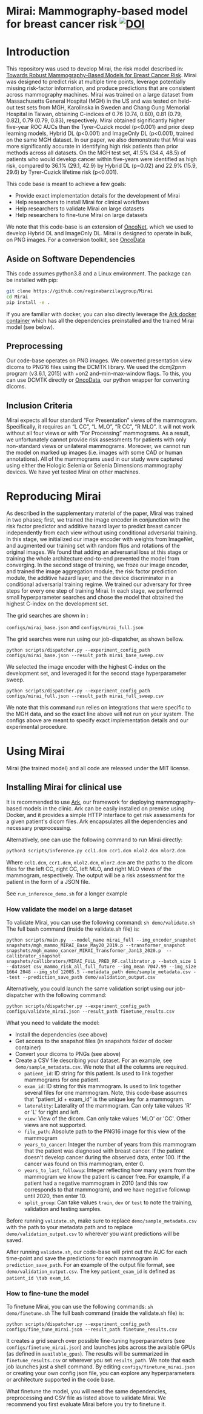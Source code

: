 # Mirai: Mammography-based model for breast cancer risk [![DOI](https://zenodo.org/badge/315745008.svg)](https://zenodo.org/badge/latestdoi/315745008)

# Introduction
This repository was used to develop Mirai, the risk model described in: [Towards Robust Mammography-Based Models for Breast Cancer Risk](https://www.science.org/doi/10.1126/scitranslmed.aba4373). Mirai was designed to predict risk at multiple time points, leverage potentially missing risk-factor information, and produce predictions that are consistent across mammography machines. Mirai was trained on a large dataset from Massachusetts General Hospital (MGH) in the US and was tested on held-out test sets from MGH, Karolinska in Sweden and Chang Gung Memorial Hospital in Taiwan, obtaining C-indices of 0.76 (0.74, 0.80), 0.81 (0.79, 0.82), 0.79 (0.79, 0.83), respectively. Mirai obtained significantly higher five-year ROC AUCs than the Tyrer-Cuzick model (p<0.001) and prior deep learning models, Hybrid DL (p<0.001) and ImageOnly DL (p<0.001), trained on the same MGH dataset. In our paper, we also demonstrate that Mirai was more significantly accurate in identifying high risk patients than prior methods across all datasets. On the MGH test set, 41.5% (34.4, 48.5) of patients who would develop cancer within five-years were identified as high risk, compared to 36.1% (29.1, 42.9) by Hybrid DL (p=0.02) and 22.9% (15.9, 29.6) by Tyrer-Cuzick lifetime risk (p<0.001).

This code base is meant to achieve a few goals:
- Provide exact implementation details for the development of Mirai
- Help researchers to install Mirai for clinical workflows
- Help researchers to validate Mirai on large datasets
- Help researchers to fine-tune Mirai on large datasets

We note that this code-base is an extension of [OncoNet](https://github.com/yala/OncoNet_Public), which we used to develop Hybrid DL and ImageOnly DL.
Mirai is designed to operate in bulk, on PNG images. For a conversion toolkit, see [OncoData](https://github.com/reginabarzilaygroup/OncoData_Public)

## Aside on Software Dependencies
This code assumes python3.8 and a Linux environment.
The package can be installed with pip:

```bash
git clone https://github.com/reginabarzilaygroup/Mirai
cd Mirai
pip install -e .
```

If you are familiar with docker, you can also directly leverage the [Ark docker container](https://hub.docker.com/r/mitjclinic/mirai) which has all the dependencies preinstalled and the trained Mirai model (see below).

## Preprocessing
Our code-base operates on PNG images. We converted presentation view dicoms to PNG16 files using the DCMTK library. We used the dcmj2pnm program (v3.6.1, 2015) with +on2 and–min-max-window flags. To this, you can use DCMTK directly or [OncoData](https://github.com/yala/OncoData_Public), our python wrapper for converting dicoms.

## Inclusion Criteria
Mirai expects all four standard “For Presentation” views of the mammogram.  Specifically, it requires an “L CC”, “L MLO”, “R CC”, “R MLO”. It will not work without all four views or with “For Processing” mammograms.  As a result, we unfortunately cannot provide risk assessments for patients with only non-standard views or unilateral mammograms. Moreover, we cannot run the model on marked up images (i.e. images with some CAD or human annotations).  All of the mammograms used in our study were captured using either the Hologic Selenia or Selenia Dimensions mammography devices. We have yet tested Mirai on other machines.

# Reproducing Mirai
As described in the supplementary material of the paper, Mirai was trained in two phases; first, we trained the image encoder in conjunction with the risk factor predictor and additive hazard layer to predict breast cancer independently from each view without using conditional adversarial training. In this stage, we initialized our image encoder with weights from ImageNet, and augmented our training set with random flips and rotations of the original images. We found that adding an adversarial loss at this stage or training the whole architecture end-to-end prevented the model from converging. In the second stage of training, we froze our image encoder, and trained the image aggregation module, the risk factor prediction module, the additive hazard layer, and the device discriminator in a conditional adversarial training regime. We trained our adversary for three steps for every one step of training Mirai. In each stage, we performed small hyperparameter searches and chose the model that obtained the highest C-index on the development set.

The grid searches are shown in :

`configs/mirai_base.json` and `configs/mirai_full.json`

The grid searches were run using our job-dispatcher, as shown bellow.

`python scripts/dispatcher.py --experiment_config_path configs/mirai_base.json --result_path mirai_base_sweep.csv`

We selected the image encoder with the highest C-index on the development set, and leveraged it for the second stage hyperparameter sweep.

`python scripts/dispatcher.py --experiment_config_path configs/mirai_full.json --result_path mirai_full_sweep.csv`

We note that this command run relies on integrations that were specific to the MGH data, and so the exact line above will not run on your system. The configs above are meant to specify exact implementation details and our experimental procedure.

# Using Mirai
Mirai (the trained model) and all code are released under the MIT license. 

## Installing Mirai for clinical use

It is recommended to use [Ark](https://github.com/reginabarzilaygroup/ark), our framework for deploying mammography-based models in the clinic. Ark can be easily installed on premise using Docker, and it provides a simple HTTP interface to get risk assessments for a given patient's dicom files. Ark encapsulates all the dependencies and necessary preprocessing.

Alternatively, one can use the following command to run Mirai directly:

```bash
python3 scripts/inference.py ccl1.dcm ccr1.dcm mlol2.dcm mlor2.dcm
```

Where `ccl1.dcm`, `ccr1.dcm`, `mlol2.dcm`, `mlor2.dcm` are the paths to the dicom files for the left CC, right CC, left MLO, and right MLO views of the mammogram, respectively. The output will be a risk assessment for the patient in the form of a JSON file.

See `run_inference_demo.sh` for a longer example

### How validate the model on a large dataset
To validate Mirai, you can use the following command: `sh demo/validate.sh`
The full bash command (inside the validate.sh file) is:
```
python scripts/main.py  --model_name mirai_full --img_encoder_snapshot snapshots/mgh_mammo_MIRAI_Base_May20_2019.p --transformer_snapshot snapshots/mgh_mammo_cancer_MIRAI_Transformer_Jan13_2020.p  --callibrator_snapshot snapshots/callibrators/MIRAI_FULL_PRED_RF.callibrator.p --batch_size 1 --dataset csv_mammo_risk_all_full_future --img_mean 7047.99 --img_size 1664 2048 --img_std 12005.5 --metadata_path demo/sample_metadata.csv --test --prediction_save_path demo/validation_output.csv
```

Alternatively, you could launch the same validation script using our job-dispatcher with the following command:
```
python scripts/dispatcher.py --experiment_config_path configs/validate_mirai.json --result_path finetune_results.csv
```

What you need to validate the model:
- Install the dependencies (see above)
- Get access to the snapshot files (in snapshots folder of docker container)
- Convert your dicoms to PNGs (see above)
- Create a CSV file describing your dataset. For an example, see `demo/sample_metadata.csv`. We note that all the columns are required.
    - `patient_id`: ID string for this patient. Is used to link together mammograms for one patient.
    - `exam_id`: ID string for this mammogram. Is used to link together several files for one mammogram. Note, this code-base assumes that "patient_id + exam_id" is the unique key for a mammogram.
    - `laterality`: Laterality of the mammogram. Can only take values 'R' or 'L' for right and left.
    - `view`: View of the dicom. Can only take values 'MLO' or 'CC'. Other views are not supported.
    - `file_path`: Absolute path to the PNG16 image for this view of the mammogram
    - `years_to_cancer`: Integer the number of years from this mammogram that the patient was diagnosed with breast cancer. If the patient doesn't develop cancer during the observed data, enter 100. If the cancer was found on this mammogram, enter 0.
    - `years_to_last_followup`: Integer reflecting how many years from the mammogram we know the patient is cancer free. For example, if a patient had a negative mammogram in 2010 (and this row corresponds to that mammogram), and we have negative followup until 2020, then enter 10.
    - `split_group`: Can take values `train`, `dev` or `test` to note the training, validation and testing samples.

Before running `validate.sh`, make sure to replace `demo/sample_metadata.csv` with the path to your metadata path and to replace `demo/validation_output.csv` to wherever you want predictions will be saved.

After running `validate.sh`, our code-base will print out the AUC for each time-point and save the predictions for each mammogram in `prediction_save_path`. For an example of the output file format, see `demo/validation_output.csv`. The key `patient_exam_id` is defined as `patient_id \tab exam_id`.

### How to fine-tune the model
To finetune Mirai, you can use the following commands: `sh demo/finetune.sh`
The full bash command (inside the validate.sh file) is:

```
python scripts/dispatcher.py --experiment_config_path configs/fine_tune_mirai.json --result_path finetune_results.csv
```

It creates a grid search over possible fine-tuning hyperparameters (see `configs/finetune_mirai.json`) and launches jobs across the available GPUs (as defined in `available_gpus`). The results will be summarized in `finetune_results.csv` or wherever you set `results_path`. We note that each job launches just a shell command. By editing `configs/finetune_mirai.json` or creating your own config json file, you can explore any hyperparameters or architecture supported in the code base.

What finetune the model, you will need the same dependencies, preprocessing and CSV file as listed above to validate Mirai. We recommend you first evaluate Mirai before you try to finetune it.

